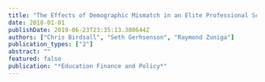 ```yaml
---
title: "The Effects of Demographic Mismatch in an Elite Professional School Setting"
date: 2018-01-01
publishDate: 2019-06-23T23:35:13.380644Z
authors: ["Chris Birdsall", "Seth Gerhsenson", "Raymond Zuniga"]
publication_types: ["2"]
abstract: ""
featured: false
publication: "*Education Finance and Policy*"
---
```



